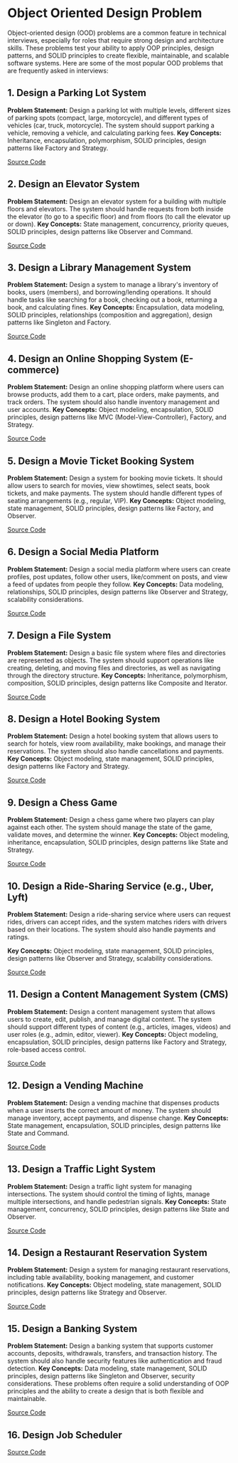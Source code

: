 # Object Oriented Design Problem

Object-oriented design (OOD) problems are a common feature in technical interviews, especially for roles that require strong design and architecture skills. These problems test your ability to apply OOP principles, design patterns, and SOLID principles to create flexible, maintainable, and scalable software systems. Here are some of the most popular OOD problems that are frequently asked in interviews:

## 1. Design a Parking Lot System

**Problem Statement:** Design a parking lot with multiple levels, different sizes of parking spots (compact, large, motorcycle), and different types of vehicles (car, truck, motorcycle). The system should support parking a vehicle, removing a vehicle, and calculating parking fees.
**Key Concepts:** Inheritance, encapsulation, polymorphism, SOLID principles, design patterns like Factory and Strategy.

[Source Code](/ParkingLot/)

## 2. Design an Elevator System

**Problem Statement:** Design an elevator system for a building with multiple floors and elevators. The system should handle requests from both inside the elevator (to go to a specific floor) and from floors (to call the elevator up or down).
**Key Concepts:** State management, concurrency, priority queues, SOLID principles, design patterns like Observer and Command.

[Source Code](/ElevatorSystem/)

## 3. Design a Library Management System

**Problem Statement:** Design a system to manage a library's inventory of books, users (members), and borrowing/lending operations. It should handle tasks like searching for a book, checking out a book, returning a book, and calculating fines.
**Key Concepts:** Encapsulation, data modeling, SOLID principles, relationships (composition and aggregation), design patterns like Singleton and Factory.

[Source Code](/LibraryManagementSystem/)

## 4. Design an Online Shopping System (E-commerce)

**Problem Statement:** Design an online shopping platform where users can browse products, add them to a cart, place orders, make payments, and track orders. The system should also handle inventory management and user accounts.
**Key Concepts:** Object modeling, encapsulation, SOLID principles, design patterns like MVC (Model-View-Controller), Factory, and Strategy.

[Source Code](/OnlineShoppingSystem/)

## 5. Design a Movie Ticket Booking System

**Problem Statement:** Design a system for booking movie tickets. It should allow users to search for movies, view showtimes, select seats, book tickets, and make payments. The system should handle different types of seating arrangements (e.g., regular, VIP).
**Key Concepts:** Object modeling, state management, SOLID principles, design patterns like Factory, and Observer.

[Source Code](/MovieTicketBookingSystem/)

## 6. Design a Social Media Platform

**Problem Statement:** Design a social media platform where users can create profiles, post updates, follow other users, like/comment on posts, and view a feed of updates from people they follow.
**Key Concepts:** Data modeling, relationships, SOLID principles, design patterns like Observer and Strategy, scalability considerations.

[Source Code](/SocialMediaPlatform/)

## 7. Design a File System

**Problem Statement:** Design a basic file system where files and directories are represented as objects. The system should support operations like creating, deleting, and moving files and directories, as well as navigating through the directory structure.
****Key Concepts:**** Inheritance, polymorphism, composition, SOLID principles, design patterns like Composite and Iterator.

[Source Code](/FileSystem/)

## 8. Design a Hotel Booking System

**Problem Statement:** Design a hotel booking system that allows users to search for hotels, view room availability, make bookings, and manage their reservations. The system should also handle cancellations and payments.
**Key Concepts:** Object modeling, state management, SOLID principles, design patterns like Factory and Strategy.

[Source Code](/HotelBookingSystem/)

## 9. Design a Chess Game

**Problem Statement:** Design a chess game where two players can play against each other. The system should manage the state of the game, validate moves, and determine the winner.
**Key Concepts:** Object modeling, inheritance, encapsulation, SOLID principles, design patterns like State and Strategy.

[Source Code](/ChessGame/)

## 10. Design a Ride-Sharing Service (e.g., Uber, Lyft)

**Problem Statement:** Design a ride-sharing service where users can request rides, drivers can accept rides, and the system matches riders with drivers based on their locations. The system should also handle payments and ratings.

**Key Concepts:** Object modeling, state management, SOLID principles, design patterns like Observer and Strategy, scalability considerations.

[Source Code](/RideSharingService/)

## 11. Design a Content Management System (CMS)

**Problem Statement:** Design a content management system that allows users to create, edit, publish, and manage digital content. The system should support different types of content (e.g., articles, images, videos) and user roles (e.g., admin, editor, viewer).
**Key Concepts:** Object modeling, encapsulation, SOLID principles, design patterns like Factory and Strategy, role-based access control.

[Source Code](/ContentManagementSystem/)

## 12. Design a Vending Machine

**Problem Statement:** Design a vending machine that dispenses products when a user inserts the correct amount of money. The system should manage inventory, accept payments, and dispense change.
**Key Concepts:** State management, encapsulation, SOLID principles, design patterns like State and Command.

[Source Code](/VendingMachine/)

## 13. Design a Traffic Light System

**Problem Statement:** Design a traffic light system for managing intersections. The system should control the timing of lights, manage multiple intersections, and handle pedestrian signals.
**Key Concepts:** State management, concurrency, SOLID principles, design patterns like State and Observer.

[Source Code](/TrafficLightSystem/)

## 14. Design a Restaurant Reservation System

**Problem Statement:** Design a system for managing restaurant reservations, including table availability, booking management, and customer notifications.
**Key Concepts:** Object modeling, state management, SOLID principles, design patterns like Strategy and Observer.

[Source Code](/RestaurentReservationSystem/)

## 15. Design a Banking System

**Problem Statement:** Design a banking system that supports customer accounts, deposits, withdrawals, transfers, and transaction history. The system should also handle security features like authentication and fraud detection.
**Key Concepts:** Data modeling, state management, SOLID principles, design patterns like Singleton and Observer, security considerations.
These problems often require a solid understanding of OOP principles and the ability to create a design that is both flexible and maintainable.

[Source Code](/BankingSystem/)

## 16. Design Job Scheduler

[Source Code](/JobScheduler/)
